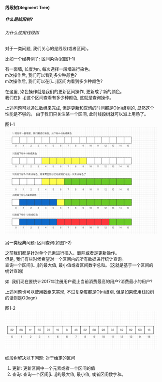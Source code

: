#### 线段树(Segment Tree)


##### 什么是线段树?

###### 为什么使用线段树
对于一类问题, 我们关心的是线段(或者区间)。

比如一个经典例子: 区间染色(如图1-1)

有一面墙, 长度为n, 每次选择一段墙进行染色。  
m次操作后, 我们可以看到多少种颜色?  
m次操作后, 我们可以在[i...j]区间内看到多少种颜色?

在这里, 染色操作就是我们的更新区间操作, 更新成了新的颜色。  
我们在[i...j]这个区间查看有多少种颜色, 这就是查询操作。

上述问题可以通过数组来完成, 但是更新和查询的时间都是O(n)级别的, 显然这个性能是不够的。 由于我们只关注某一个区间, 此时线段树就可以派上用场了。


图1-1
 ![1-1](https://github.com/basebase/img_server/blob/master/common/segment01.png?raw=true)


另一类经典问题: 区间查询(如图1-2)

之前我们都是针对单个元素进行插入、删除或者是更新操作。  
但是, 我们有些时候希望对一个区间内的所有数据进行统计查询。  
查询一个区间[i...j]的最大值, 最小值或者区间数字总和。(这就是基于一个区间的统计查询)

如: 我们现在要统计2017年注册用户截止当前消费最高的用户?消费最小的用户?


上述问题也可以使用数组来实现, 不过复杂度都是O(n)级别, 但是如果使用线段树的话则是O(logn)


图1-2
 ![1-1](https://github.com/basebase/img_server/blob/master/common/segment02.png?raw=true)


线段树解决以下问题:
  对于给定的区间
  1. 更新: 更新区间中一个元素或者一个区间的值
  2. 查询: 查询一个区间[i...j]的最大值, 最小值, 或者区间数字和。

